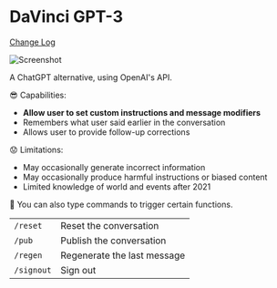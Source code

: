 # DaVinci GPT-3

[Change Log](CHANGELOG.md)

<img width="auto" alt="Screenshot" src="https://user-images.githubusercontent.com/29943110/227091563-79b86aa7-d13d-4e94-ac91-1528e2de5c30.png">

A ChatGPT alternative, using OpenAI's API.

😎 Capabilities:

- **Allow user to set custom instructions and message modifiers**
- Remembers what user said earlier in the conversation
- Allows user to provide follow-up corrections

😟 Limitations:

- May occasionally generate incorrect information
- May occasionally produce harmful instructions or biased content
- Limited knowledge of world and events after 2021

🙌 You can also type commands to trigger certain functions.

<table><tbody><tr><td><code>/reset</code></td><td> Reset the conversation </td></tr><tr><td><code>/pub</code></td><td> Publish the conversation </td></tr><tr><td><code>/regen</code></td><td> Regenerate the last message </td></tr><tr><td><code>/signout</code></td><td> Sign out </td></tr></tbody></table>
